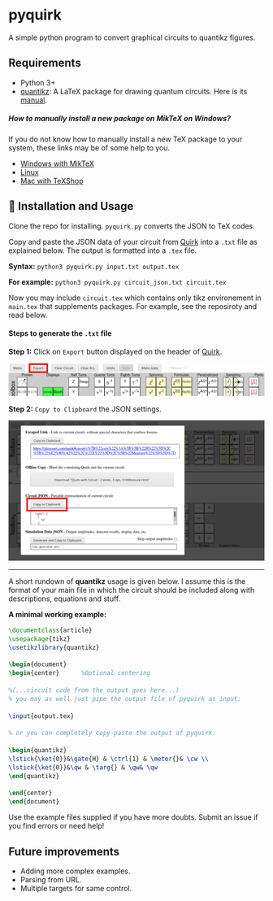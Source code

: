 # pyquirk
A simple python program to convert graphical circuits to quantikz figures.

## Requirements
- Python 3+
- [quantikz](https://ctan.org/pkg/quantikz?lang=en): A LaTeX package for drawing quantum circuits. Here is its [manual](http://mirrors.ibiblio.org/CTAN/graphics/pgf/contrib/quantikz/quantikz.pdf).

##### How to manually install a new package on MikTeX on Windows?
If you do not know how to manually install a new TeX package to your system, these links may be of some help to you.
- [Windows with MikTeX](https://tex.stackexchange.com/questions/2063/how-can-i-manually-install-a-package-on-miktex-windows)
- [Linux](https://tex.stackexchange.com/questions/73016/how-do-i-install-an-individual-package-on-a-linux-system)
- [Mac with TeXShop](https://tex.stackexchange.com/questions/12102/how-do-i-install-ctan-packages-on-mac-os-with-texshop)

## 💾 Installation and Usage
Clone the repo for installing. `pyquirk.py` converts the JSON to TeX codes.

Copy and paste the JSON data of your circuit from [Quirk](https://algassert.com/quirk) into a `.txt` file as explained below. The output is formatted into a `.tex` file.

**Syntax:** `python3 pyquirk.py input.txt output.tex`

**For example:** `python3 pyquirk.py circuit_json.txt circuit.tex`

Now you may include `circuit.tex` which contains only tikz environement in `main.tex` that supplements packages. For example, see the reposiroty and read below.

#### Steps to generate the `.txt` file
**Step 1:** Click on `Export` button displayed on the header of [Quirk](https://algassert.com/quirk).

![Step 1: Click Export button](quirk1-m.png)

**Step 2:** `Copy to Clipboard` the JSON settings.

![Step 2: Click on Copy JSON settings](quirk2.png)

---

A short rundown of **quantikz** usage is given below. I assume this is the format of your main file in which the circuit should be included along with descriptions, equations and stuff.

**A minimal working example:**
```latex
\documentclass{article}
\usepackage{tikz}
\usetikzlibrary{quantikz}

\begin{document}
\begin{center}      %Optional centering

%(...circuit code from the output goes here...)
% you may as well just pipe the output file of pyquirk as input:

\input{output.tex}

% or you can completely copy-paste the output of pyquirk:

\begin{quantikz}
\lstick{\ket{0}}&\gate{H} & \ctrl{1} & \meter{}& \cw \\
\lstick{\ket{0}}&\qw & \targ{} & \qw& \qw
\end{quantikz}

\end{center}
\end{document}
```

Use the example files supplied if you have more doubts. Submit an issue if you find errors or need help!

## Future improvements
- Adding more complex examples.
- Parsing from URL.
- Multiple targets for same control.